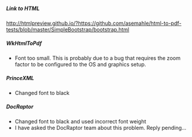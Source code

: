 ##### Link to HTML
http://htmlpreview.github.io/?https://github.com/asemahle/html-to-pdf-tests/blob/master/SimpleBootstrap/bootstrap.html

##### WkHtmlToPdf
- Font too small. This is probably due to a bug that requires the zoom factor to be configured to the OS and graphics setup.

##### PrinceXML
- Changed font to black

##### DocRaptor
- Changed font to black and used incorrect font weight
- I have asked the DocRaptor team about this problem. Reply pending...

